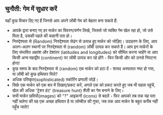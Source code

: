 ## चुनौती: गेम में सुधार करें

यहाँ कुछ विचार दिए गए हैं जिनसे आप अपने ज़ोंबी गेम को बेहतर बना सकते हैं:

+ आपके द्वारा बनाए गए हर मार्कर का विवरण/वर्णन लिखे, जिससे जो व्यक्ति गेम खेल रहा हो, जो उसे मिला है, उसकी पहले की कहानी पता हो।
+ निरुद्देश्यता से (Random) निरुद्देश्यता सेढंग से उत्पन्न हुए मार्कर को जोड़िए। उदाहरण के लिए, आप अलग-अलग स्थानों पर निरुद्देश्यता से (random) ज़ोंबी उत्पन्न कर सकते हैं। आप इन मार्करों के लिए संभावित अक्षांश और देशांतर (latitudes and longitudes) को सीमित करना चाहेंगे या आप किसी अन्य महाद्वीप (continent) पर ज़ोंबी उत्पन्न कर रहे होंगे - फिर किसी और को उनसे निपटना होगा!
+ कुछ समय के बाद निरुद्देश्यता से (random) एक मार्कर को हटा दें - शायद अस्पताल नष्ट हो गया, या ज़ोंबी को कुछ हथियार मिले?
+ अधिक परिष्कृत(sophisticated) स्कोरिंग प्रणाली जोड़ें।
+ सिर्फ़ एक मार्कर को एक बार में दिखाए/प्रकट करें, अगले एक को प्रकट करते हुए जब भी पहला पहुंचें, खेल की अधिक 'ट्रेशर हंट' (treasure hunt) शैली का गेम बनाने के लिए।
+ सभी मार्कर छवियों(images) को "?" आइकनों (icons) से बदलें - फिर आपको तब तक यह पता नहीं चलेगा की वह एक अच्छा हथियार है या ज़ॉम्बीज़ की गुफा, जब तक आप मार्कर के बहुत करीब नहीं पहुँच जाते!!